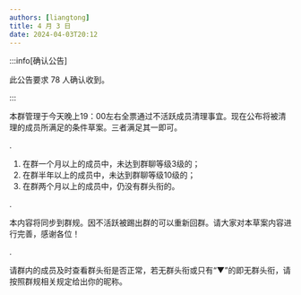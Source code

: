 ```yaml
---
authors: [liangtong]
title: 4 月 3 日
date: 2024-04-03T20:12
---
```


:::info[确认公告]

此公告要求 78 人确认收到。

:::

本群管理于今天晚上19：00左右全票通过不活跃成员清理事宜。现在公布将被清理的成员所满足的条件草案。三者满足其一即可。

.

1. 在群一个月以上的成员中，未达到群聊等级3级的；
2. 在群半年以上的成员中，未达到群聊等级10级的；
3. 在群两个月以上的成员中，仍没有群头衔的。

.

本内容将同步到群规。因不活跃被踢出群的可以重新回群。请大家对本草案内容进行完善，感谢各位！

.

请群内的成员及时查看群头衔是否正常，若无群头衔或只有“▼”的即无群头衔，请按照群规相关规定给出你的昵称。
